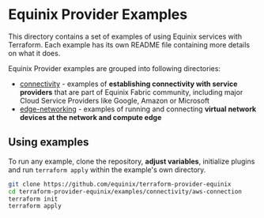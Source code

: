 # Equinix Provider Examples

This directory contains a set of examples of using Equinix services with Terraform.
Each example has its own README file containing more details on what it does.

Equinix Provider examples are grouped into following directories:

* [connectivity](connectivity/) - examples of **establishing connectivity with
service providers** that are part of Equinix Fabric community, including major
Cloud Service Providers like Google, Amazon or Microsoft
* [edge-networking](edge-networking/) - examples of running and connecting
**virtual network devices at the network and compute edge**

## Using examples

To run any example, clone the repository, **adjust variables**, initialize plugins
and run `terraform apply` within the example's own directory.

```sh
git clone https://github.com/equinix/terraform-provider-equinix
cd terraform-provider-equinix/examples/connectivity/aws-connection
terraform init
terraform apply
```
